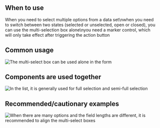 ## When to use

When you need to select multiple options from a data set\nwhen you need to switch between two states (selected or unselected, open or closed), you can use the multi-selection box alone\nyou need a marker control, which will only take effect after triggering the action button

## Common usage

![The multi-select box can be used alone in the form](01)

## Components are used together

![In the list, it is generally used for full selection and semi-full selection](02)

## Recommended/cautionary examples

![When there are many options and the field lengths are different, it is recommended to align the multi-select boxes](03-en)
